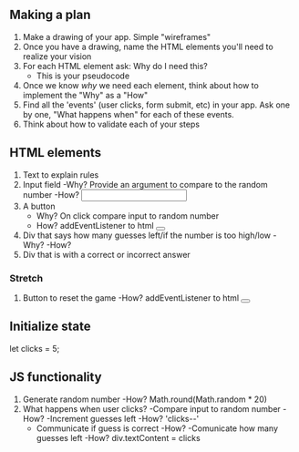 ## Making a plan
1) Make a drawing of your app. Simple "wireframes"
2) Once you have a drawing, name the HTML elements you'll need to realize your vision
3) For each HTML element ask: Why do I need this?
    - This is your pseudocode
4) Once we know _why_ we need each element, think about how to implement the "Why" as a "How"
5) Find all the 'events' (user clicks, form submit, etc) in your app. Ask one by one, "What happens when" for each of these events.
6) Think about how to validate each of your steps

## HTML elements
1) Text to explain rules
2) Input field
    -Why? Provide an argument to compare to the random number
    -How? <input>
3) A button
    - Why?  On click compare input to random number
    - How? addEventListener to html <button>
4) Div that says how many guesses left/if the number is too high/low
    -Why?
    -How?
5) Div that is  with a correct or incorrect answer
### Stretch
1) Button to reset the game
    -How? addEventListener to html <button>


## Initialize state
let clicks = 5;

## JS functionality
1) Generate random number
    -How? Math.round(Math.random * 20)
2) What happens when user clicks?
    -Compare input to random number
        -How?
    -Increment guesses left
        -How? 'clicks--'
    - Communicate if guess is correct
        -How?
    -Comunicate how many guesses left
        -How? div.textContent = clicks
